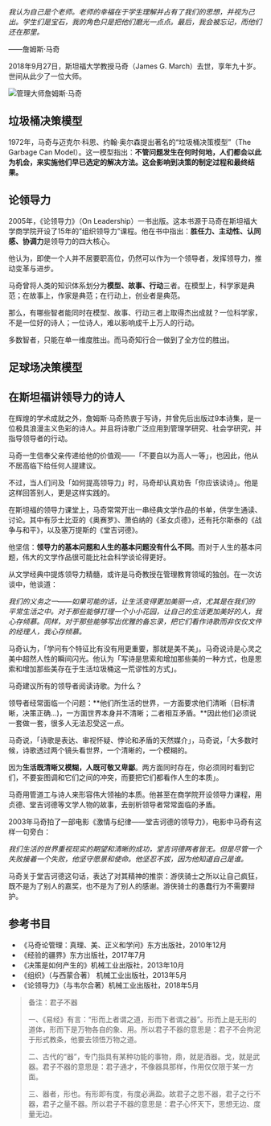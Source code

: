 *我认为自己是个老师。老师的幸福在于学生理解并占有了我们的思想，并视为己出。学生们是宝石，我的角色只是把他们磨光一点点。最后，我会被忘记，而他们还在那里。*

——詹姆斯·马奇

2018年9月27日，斯坦福大学教授马奇（James G. March）去世，享年九十岁。世间从此少了一位大师。

![管理大师詹姆斯·马奇](https://www.madewill.com/wp-content/uploads/2020/07/%E9%A9%AC%E5%A5%87%E6%99%BA%E6%85%A7.jpg)

## 垃圾桶决策模型
1972年，马奇与迈克尔·科恩、约翰·奥尔森提出著名的“垃圾桶决策模型”（The Garbage Can Model）。这一模型指出：**不管问题发生在何时何地，人们都会以此为机会，来实施他们早已选定的解决方法。这会影响到决策的制定过程和最终结果。**
## 论领导力
2005年，《论领导力》（On Leadership）一书出版。这本书源于马奇在斯坦福大学商学院开设了15年的”组织领导力”课程。他在书中指出：**胜任力、主动性、认同感、协调力**是领导力的四大核心。


他认为，即使一个人并不居要职高位，仍然可以作为一个领导者，发挥领导力，推动变革与进步。

马奇曾将人类的知识体系划分为**模型、故事、行动**三者。在模型上，科学家是典范；在故事上，作家是典范；在行动上，创业者是典范。

那么，有哪些智者能同时在模型、故事、行动三者上取得杰出成就？一位科学家，不是一位好的诗人；一位诗人，难以影响成千上万人的行动。

多数智者，只能在单一维度胜出。而马奇知行合一做到了全方位的胜出。

## 足球场决策模型

[comment]: <> ( TODO)

## 在斯坦福讲领导力的诗人

在辉煌的学术成就之外，詹姆斯·马奇热衷于写诗，并曾先后出版过9本诗集，是一位极具浪漫主义色彩的诗人。并且将诗歌广泛应用到管理学研究、社会学研究，并指导领导者的行动。

马奇一生信奉父亲传递给他的价值观——「不要自以为高人一等」，也因此，他从不居高临下给任何人提建议。

不过，当人们问及「如何提高领导力」时，马奇却认真劝告「你应该读诗」。他是这样回答别人，更是这样实践的。

在斯坦福的领导力课堂上，马奇常常开出一串经典文学作品的书单，供学生通读、讨论。其中有莎士比亚的《奥赛罗》、萧伯纳的《圣女贞德》，还有托尔斯泰的《战争与和平》，以及塞万提斯的《堂吉诃德》。

他坚信：**领导力的基本问题和人生的基本问题没有什么不同**。而对于人生的基本问题，伟大的文学作品很可能比社会科学谈论得更好。

从文学经典中提炼领导力精髓，或许是马奇教授在管理教育领域的独创。在一次访谈中，他谈道：

*我们的义务之一——如果可能的话，让生活变得更加美丽一点，尤其是在我们的平常生活之中。对于那些能够打理一个小小花园，让自己的生活更加美好的人，我心存倾慕。同样，对于那些能够写出优雅的备忘录，把它们看作诗歌而非仅仅文件的经理人，我心存倾慕。*

马奇认为，「学问有个特征比有没有用更重要，那就是美不美」。马奇说诗是心灵之美中超然人性的瞬间闪光。他认为「写诗是思索和增加那些美的一种方式，也是思索和增加那些美存在于生活垃圾桶这一荒谬性的方式」。

马奇建议所有的领导者阅读诗歌。为什么？


领导者经常面临一个问题：**他们所生活的世界，一方面要求他们清晰（目标清晰，决策正确…)，一方面世界本身并不清晰；二者相互矛盾。**因此他们必须说一套做一套，很多人无法忍受这一点。

马奇说，「诗歌是表达、审视怀疑、悖论和矛盾的天然媒介」，马奇说，「大多数时候，诗歌透过两个镜头看世界，一个清晰的，一个模糊的。

因为**生活既清晰又模糊，人既可敬又卑鄙**。两方面同时存在，你必须同时看到它们，不要妄图调和它们之间的冲突，而要把它们都看作人生的本质」。

马奇用管道工与诗人来形容伟大领袖的本质。他甚至在商学院开设领导力课程，用贞德、堂吉诃德等文学人物的故事，去剖析领导者常常面临的矛盾。

2003年马奇拍了一部电影《激情与纪律——堂吉诃德的领导力》，电影中马奇有这样一句旁白：

*我们生活的世界重视现实的期望和清晰的成功，堂吉诃德两者皆无。但是尽管一个失败接着一个失败，他坚守愿景和使命。他坚忍不拔，因为他知道自己是谁。*

马奇关于堂吉诃德这句话，表达了对其精神的推崇：游侠骑士之所以让自己疯狂，既不是为了别人的嘉奖，也不是为了别人的感谢。游侠骑士的愚蠢行为不需要辩护。





## 参考书目
- 《马奇论管理：真理、美、正义和学问》东方出版社，2010年12月
- 《经验的疆界》东方出版社，2017年7月
- 《决策是如何产生的》机械工业出版社，2013年10月
- 《组织》（与西蒙合著） 机械工业出版社，2013年5月
- 《论领导力》（与韦尔合著）机械工业出版社，2018年5月

>备注：君子不器
> 
>一、《易经》有言：“形而上者谓之道，形而下者谓之器”。形而上是无形的道体，形而下是万物各自的象、用。所以君子不器的意思是：君子不会拘泥于形式教条，他要去领悟万物之道。
>
>二、古代的“器”，专门指具有某种功能的事物，鼎，就是酒器。戈，就是武器。君子不器的意思是：君子通才，不像器具那样，作用仅仅限于某一方面。
>
>三、器者，形也。有形即有度，有度必满盈。故君子之思不器，君子之行不器，君子之量不器。所以君子不器的意思是：君子心怀天下，思想无边、度量无边。




